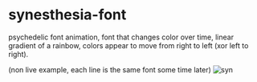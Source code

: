 # synesthesia-font
psychedelic font animation, font that changes color over time, linear gradient of a rainbow, colors appear to move from right to left (xor left to right).

(non live example, each line is the same font some time later)
![syn](https://user-images.githubusercontent.com/73267302/132026801-07c7392f-720a-4df2-938d-16c22db337e3.png)
